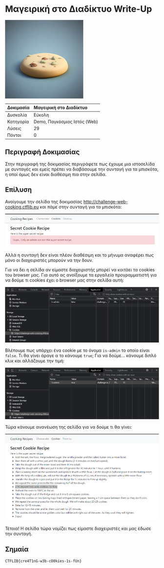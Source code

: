 # Μαγειρική στο Διαδίκτυο Write-Up

<img width="256" src="../../challenges-images/challenge_demo_01.png">

| Δοκιμασία | Μαγειρική στο Διαδίκτυο |
| :------- | :----- |
| Δυσκολία | Εύκολη |
| Κατηγορία | Demo, Παγκόσμιος Ιστός (Web) |
| Λύσεις | 29 |
| Πόντοι | 0 |

## Περιγραφή Δοκιμασίας

Στην περιγραφή της δοκιμασίας περιγράφετε πως έχουμε μια ιστοσελίδα με συνταγές και εμείς πρέπει να διαβάσουμε την συνταγή για τα μπισκότα, η οποί όμως δεν είναι διαθέσιμη πια στην σελίδα.

## Επίλυση

Ανοίγουμε την σελίδα της δοκιμασίας http://challenge-web-cooking.ctflib.eu και πάμε στην συνταγή για τα μπισκότα:

![](cookie-recipe-blocked.png)

Αλλά η συνταγή δεν είναι πλέον διαθέσιμη και το μήνυμα αναφέρει πως μόνο οι διαχειριστές μπορούν να την δουν.

Για να δει η σελίδα αν είμαστε διαχειριστής μπορεί να κοιτάει τα cookies του browser μας. Για αυτό ας ανοίξουμε τα εργαλεία προγραμματιστή για να δούμε τι cookies έχει ο browser μας στην σελίδα αυτή:

![](cookies-developer-tools.png)

Βλέπουμε πως υπάρχει ένα cookie με το όνομα `is-admin` το οποίο είναι `false`. Τι θα γίνει άραγε α το κάνουμε `true`; Για να δούμε... κάνουμε διπλό κλικ και αλλάζουμε την τιμή:

![](cookies-developer-tools-edited.png)

Τώρα κάνουμε ανανέωση της σελίδα για να δούμε τι θα γίνει:

![](cookie-recipe-unblocked.png)

Τέτοια! Η σελίδα τώρα νομίζει πως είμαστε διαχειριστές και μας έδωσε την συνταγή.

## Σημαία

```
CTFLIB{cre4T1nG-w3b-cO0kies-1s-fUn}
```

